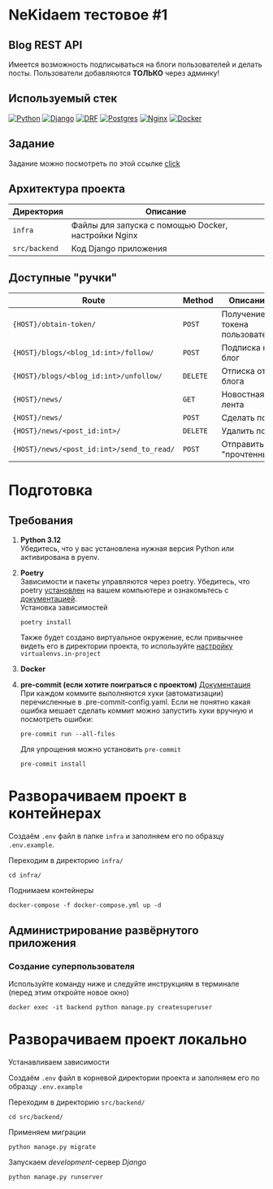 # NeKidaem тестовое #1
## Blog REST API

Имеется возможность подписываться на блоги пользователей и делать посты.
Пользователи добавляются **ТОЛЬКО** через админку!

## Используемый стек

[![Python][Python-badge]][Python-url]
[![Django][Django-badge]][Django-url]
[![DRF][DRF-badge]][DRF-url]
[![Postgres][Postgres-badge]][Postgres-url]
[![Nginx][Nginx-badge]][Nginx-url]
[![Docker][Docker-badge]][Docker-url]

## Задание

Задание можно посмотреть по этой ссылке [click](
https://wiki.nekidaem.ru/s/test-rest-api-python
)

## Архитектура проекта

| Директория    | Описание                                                |
|---------------|---------------------------------------------------------|
| `infra`       | Файлы для запуска с помощью Docker, настройки Nginx     |
| `src/backend` | Код Django приложения                                   |

## Доступные "ручки"
| Route                                     | Method   | Описание                      |
|-------------------------------------------|----------|-------------------------------|
| `{HOST}/obtain-token/`                    | `POST`   | Получение токена пользователя |
| `{HOST}/blogs/<blog_id:int>/follow/`      | `POST`   | Подписка на блог              |
| `{HOST}/blogs/<blog_id:int>/unfollow/`    | `DELETE` | Отписка от блога              |
| `{HOST}/news/`                            | `GET`    | Новостная лента               |
| `{HOST}/news/`                            | `POST`   | Сделать пост                  |
| `{HOST}/news/<post_id:int>/`              | `DELETE` | Удалить пост                  |
| `{HOST}/news/<post_id:int>/send_to_read/` | `POST`   | Отправить в "прочтенные"      |

# Подготовка

## Требования

1. **Python 3.12**  
   Убедитесь, что у вас установлена нужная версия Python или активирована в
   pyenv.

2. **Poetry**  
   Зависимости и пакеты управляются через poetry. Убедитесь, что
   poetry [установлен](https://python-poetry.org/docs/#installing-with-the-official-installer)
   на вашем компьютере и ознакомьтесь
   с [документацией](https://python-poetry.org/docs/basic-usage/).  
   Установка зависимостей

    ```
    poetry install
    ```

    Также будет создано виртуальное окружение, если привычнее видеть его в
    директории проекта, то
    используйте [настройку](https://python-poetry.org/docs/configuration/#adding-or-updating-a-configuration-setting) `virtualenvs.in-project`


3. **Docker**

4. **pre-commit (если хотите поиграться с проектом)**
   [Документация](https://pre-commit.com/)  
   При каждом коммите выполняются хуки (автоматизации) перечисленные в
   .pre-commit-config.yaml. Если не понятно какая ошибка мешает сделать коммит
   можно запустить хуки вручную и посмотреть ошибки:
    ```shell
    pre-commit run --all-files
    ```
   Для упрощения можно установить `pre-commit`
   ```shell
   pre-commit install
   ```

# Разворачиваем проект в контейнерах
Создаём `.env` файл в папке `infra` и заполняем его по
образцу `.env.example`.

Переходим в директорию `infra/`

```shell
cd infra/
```

Поднимаем контейнеры
```shell
docker-compose -f docker-compose.yml up -d
```

## Администрирование развёрнутого приложения
### Создание суперпользователя
Используйте команду ниже и следуйте инструкциям в терминале (перед этим
откройте новое окно)
```shell
docker exec -it backend python manage.py createsuperuser
```

# Разворачиваем проект локально

Устанавливаем зависимости

Создаём `.env` файл в корневой директории проекта и заполняем его по
образцу `.env.example`

Переходим в директорию `src/backend/`

```shell
cd src/backend/
```

Применяем миграции

```shell
python manage.py migrate
```

Запускаем *development*-сервер *Django*

```shell
python manage.py runserver
```


<!-- MARKDOWN LINKS & BADGES -->

[Python-url]: https://www.python.org/

[Python-badge]: https://img.shields.io/badge/Python-376f9f?style=for-the-badge&logo=python&logoColor=white

[Django-url]: https://github.com/django/django

[Django-badge]: https://img.shields.io/badge/Django-0c4b33?style=for-the-badge&logo=django&logoColor=white

[DRF-url]: https://github.com/encode/django-rest-framework

[DRF-badge]: https://img.shields.io/badge/DRF-a30000?style=for-the-badge

[Postgres-url]: https://www.postgresql.org/

[Postgres-badge]: https://img.shields.io/badge/postgres-306189?style=for-the-badge&logo=postgresql&logoColor=white

[Nginx-url]: https://nginx.org

[Nginx-badge]: https://img.shields.io/badge/nginx-009900?style=for-the-badge&logo=nginx&logoColor=white

[Docker-url]: https://www.docker.com/

[Docker-badge]: https://img.shields.io/badge/docker-%230db7ed.svg?style=for-the-badge&logo=docker&logoColor=white
